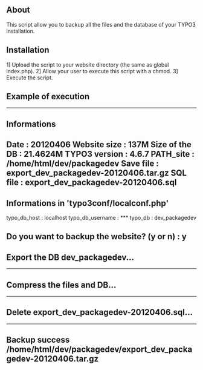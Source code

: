 About
-----

This script allow you to backup all the files and the database of your TYPO3 installation.

Installation
------------

1] Upload the script to your website directory (the same as global index.php).
2] Allow your user to execute this script with a chmod.
3] Execute the script.

Example of execution
------------

-----------------------------------------------------------------------
Informations
-----------------------------------------------------------------------
Date               : 20120406
Website size       : 137M
Size of the DB     : 21.4624M
TYPO3 version      : 4.6.7
PATH_site          : /home/html/dev/packagedev
Save file          : export_dev_packagedev-20120406.tar.gz
SQL file           : export_dev_packagedev-20120406.sql
-----------------------------------------------------------------------
Informations in 'typo3conf/localconf.php'
-----------------------------------------------------------------------
typo_db_host       : localhost
typo_db_username   : ***
typo_db            : dev_packagedev

Do you want to backup the website? (y or n) : y
-----------------------------------------------------------------------
Export the DB dev_packagedev...
-----------------------------------------------------------------------
-----------------------------------------------------------------------
Compress the files and DB...
-----------------------------------------------------------------------
-----------------------------------------------------------------------
Delete export_dev_packagedev-20120406.sql...
-----------------------------------------------------------------------
-----------------------------------------------------------------------
Backup success
/home/html/dev/packagedev/export_dev_packagedev-20120406.tar.gz
-----------------------------------------------------------------------